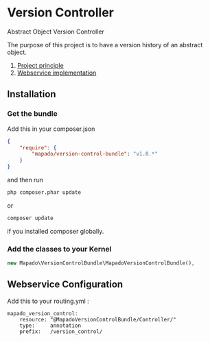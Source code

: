 Version Controller
==================
Abstract Object Version Controller

The purpose of this project is to have a version history of an abstract object.

1. [Project principle](https://github.com/mapado/VersionControlBundle/blob/master/Resources/doc/1-principle.md)
2. [Webservice implementation](https://github.com/mapado/VersionControlBundle/blob/master/Resources/doc/2-webservice.md)

## Installation
### Get the bundle

Add this in your composer.json

```json
{
	"require": {
		"mapado/version-control-bundle": "v1.0.*"
	}
}
```

and then run

```sh
php composer.phar update
```
or 
```sh
composer update
```
if you installed composer globally.

### Add the classes to your Kernel
```php
new Mapado\VersionControlBundle\MapadoVersionControlBundle(),
```

## Webservice Configuration
Add this to your routing.yml :
```
mapado_version_control:
    resource: "@MapadoVersionControlBundle/Controller/"
    type:     annotation
    prefix:   /version_control/
```

